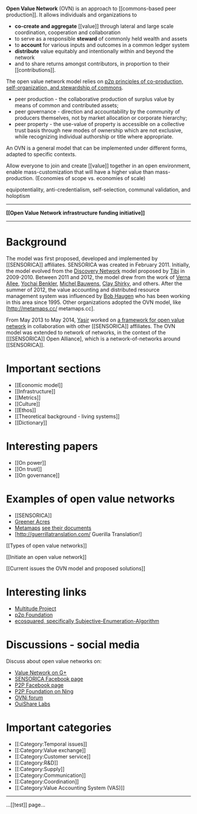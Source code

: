 **Open Value Network** (OVN) is an approach to [[commons-based peer production]]. It allows individuals and organizations to 

* **co-create and aggregate** [[value]] through lateral and large scale coordination, cooperation and collaboration
* to serve as a responsible **steward** of commonly held wealth and assets
* to **account** for various inputs and outcomes in a common ledger system
* **distribute** value equitably and intentionally within and beyond the network
* and to share returns amongst contributors, in proportion to their [[contributions]]. 

The open value network model relies on [p2p principles of co-production, self-organization, and stewardship of commons](http://en.wikipedia.org/wiki/Social_peer-to-peer_processes). 

* peer production - the collaborative production of surplus value by means of common and contributed assets;
* peer governance - direction and accountability by the community of producers themselves, not by market allocation or corporate hierarchy;
* peer property - the use-value of property is accessible on a collective trust basis through new modes of ownership which are not exclusive, while recognizing individual authorship or title where appropriate.

An OVN is a general model that can be implemented under different forms, adapted to specific contexts. 

Allow everyone to join and create [[value]] together in an open environment, enable mass-customization that will have a higher value than mass-production.  (Economies of scope vs. economies of scale) 

equipotentiality, anti-credentialism, self-selection, communal validation, and holoptism

-----------

**[[Open Value Network infrastructure funding initiative]]**

-------------



# Background

The model was first proposed, developed and implemented by [[SENSORICA]] affiliates. SENSORICA was created in February 2011. Initially, the model evolved from the [Discovery Network](https://sites.google.com/site/multitudeinnovation/home/discovery-network) model proposed by [Tibi](https://plus.google.com/u/0/117593809719446924575/about) in 2009-2010. Between 2011 and 2012, the model drew from the work of [Verna Allee](http://www.vernaallee.com/valuenetworks.html), [Yochai Benkler](http://en.wikipedia.org/wiki/Commons-based_peer_production), [Michel Bauwens](http://en.wikipedia.org/wiki/Michel_Bauwens), [Clay Shirky](http://en.wikipedia.org/wiki/Clay_Shirky), and others. After the summer of 2012, the value accounting and distributed resource management system was influenced by [Bob Haugen](https://plus.google.com/u/0/113885495827197979519/about) who has been working in this area since 1995.
Other organizations adopted the OVN model, like [http://metamaps.cc/ metamaps.cc].

From May 2013 to May 2014, [Yasir](http://ca.linkedin.com/in/siddiquiyasir/) worked on [a framework for open value network](http://sensoricablog.blogspot.ca/2013/11/blog-post.html) in collaboration with other [[SENSORICA]] affiliates. The OVN model was extended to network of networks, in the context of the [[[SENSORICA]] Open Alliance], which is a network-of-networks around [[SENSORICA]].

# Important sections
* [[Economic model]]
* [[Infrastructure]]
* [[Metrics]]
* [[Culture]]
* [[Ethos]]
* [[Theoretical background - living systems]]
* [[Dictionary]]

# Interesting papers
* [[On power]]
* [[On trust]]
* [[On governance]]

# Examples of open value networks
* [[SENSORICA]]
* [Greener Acres](http://www.greeneracres.us.com/)
* [Metamaps](http://metamaps.cc/) [see their documents](https://metamaps.hackpad.com/)
* [http://guerrillatranslation.com/ Guerilla Translation!]


[[Types of open value networks]]

[[Initiate an open value network]]

[[Current issues the OVN model and proposed solutions]]

# Interesting links
* [Multitude Project](http://multitudeproject.blogspot.ca/)
* [p2p Foundation](http://p2pfoundation.net/Main_Page)
* [ecosquared, specifically Subjective-Enumeration-Algorithm](http://ecosquared.info)

# Discussions - social media 
Discuss about open value networks on:

* [Value Network on G+](https://plus.google.com/u/0/communities/107417561773024707336)
* [SENSORICA Facebook page](http://www.facebook.com/sensorica.co)
* [P2P Facebook page](http://www.facebook.com/groups/145538675490320/permalink/426398247404360/)
* [P2P Foundation on Ning](http://p2pfoundation.ning.com/group/value-networks)
* [OVNi forum](https://groups.google.com/forum/?fromgroups=#!forum/ovnsinfrastructure)
* [OuiShare Labs](http://labs.ouishare.net/projects/opennetworks)

# Important categories
* [[:Category:Temporal issues]]
* [[:Category:Value exchange]]
* [[:Category:Customer service]]
* [[:Category:R&D]]
* [[:Category:Supply]]
* [[:Category:Communication]]
* [[:Category:Coordination]]
* [[:Category:Value Accounting System (VAS)]]


-----------------------------
...[[test]] page...

